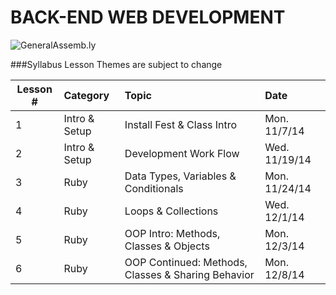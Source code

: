 BACK-END WEB DEVELOPMENT
============================

![GeneralAssemb.ly](https://github.com/generalassembly/ga-ruby-on-rails-for-devs/raw/master/images/ga.png "GeneralAssemb.ly")


###Syllabus
Lesson Themes are subject to change 

| Lesson  #    | Category| Topic| Date|
| ------------- |:-------------|:-------------------|:-------------------|
| 1 | Intro & Setup |Install Fest & Class Intro | Mon. 11/7/14| 
| 2 | Intro & Setup | Development Work Flow | Wed. 11/19/14| 
| 3 | Ruby | Data Types, Variables & Conditionals | Mon. 11/24/14|
| 4 | Ruby | Loops & Collections | Wed. 12/1/14|
| 5 | Ruby | OOP Intro: Methods, Classes & Objects| Mon. 12/3/14|
| 6 | Ruby | OOP Continued: Methods, Classes & Sharing Behavior| Mon. 12/8/14|